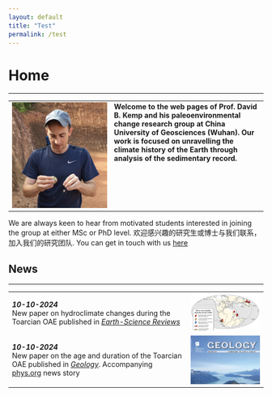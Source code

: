 ```yaml
---
layout: default
title: "Test"
permalink: /test
---
```

# Home
* * *
<table>
    <tr>
        <td style="width:40%">
            <img src="/images/profilepic.jpeg" alt="David B. Kemp">
        </td>
        <td valign="top">
           <div class="verticalLine"><b>Welcome to the web pages of Prof. David B. Kemp and his paleoenvironmental change research group at China University of Geosciences (Wuhan). Our work is focused on unravelling the climate history of the Earth through analysis of the sedimentary record.</b></div>
        </td>
    </tr>
</table>
  
We are always keen to hear from motivated students interested in joining the group at either MSc or PhD level. 欢迎感兴趣的研究生或博士与我们联系，加入我们的研究团队. You can get in touch with us [here](mailto:davidkemp@cug.edu.cn)

## News
* * *
<table>
    <tr>
        <td valign="top" style="width:70%">
            <p><b><i>10-10-2024</i></b><br>New paper on hydroclimate changes during the Toarcian OAE published in <i><a href="https://www.sciencedirect.com/science/article/abs/pii/S0012825224002745">Earth-Science Reviews</a></i></p>
        </td>
        <td valign="middle">
            <img src="/images/esr_news.png" alt="Earth-Science Reviews paper">
        </td>
    </tr>
    <tr>
        <td valign="top" style="width:70%">
            <p><b><i>10-10-2024</i></b><br>New paper on the age and duration of the Toarcian OAE published in <i><a href="https://pubs.geoscienceworld.org/gsa/geology/article-abstract/52/12/891/648350/The-timing-and-duration-of-large-scale-carbon?redirectedFrom=fulltext">Geology</a></i>. Accompanying <a href="https://phys.org/news/2024-10-scientists-duration-major-hyperthermal-event.html">phys.org</a> news story</p>
        </td>
        <td valign="middle">
            <img src="/images/geology_news.png" alt="Geology paper">
        </td>
    </tr>
</table>
